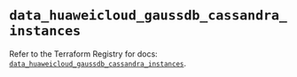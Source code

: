 # `data_huaweicloud_gaussdb_cassandra_instances`

Refer to the Terraform Registry for docs: [`data_huaweicloud_gaussdb_cassandra_instances`](https://registry.terraform.io/providers/huaweicloud/huaweicloud/1.71.1/docs/data-sources/gaussdb_cassandra_instances).
